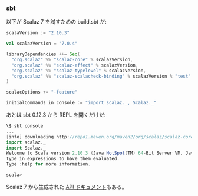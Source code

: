 
  [tt]: http://learnyouahaskell.com/types-and-typeclasses
  [moott]: http://learnyouahaskell.com/making-our-own-types-and-typeclasses
  [z7]: https://github.com/scalaz/scalaz/tree/scalaz-seven
  [z7docs]: http://scalaz.github.io/scalaz/scalaz-2.10-7.0.4/doc/index.html

### sbt

以下が Scalaz 7 を試すための build.sbt だ:

```scala
scalaVersion := "2.10.3"

val scalazVersion = "7.0.4"

libraryDependencies ++= Seq(
  "org.scalaz" %% "scalaz-core" % scalazVersion,
  "org.scalaz" %% "scalaz-effect" % scalazVersion,
  "org.scalaz" %% "scalaz-typelevel" % scalazVersion,
  "org.scalaz" %% "scalaz-scalacheck-binding" % scalazVersion % "test"
)

scalacOptions += "-feature"

initialCommands in console := "import scalaz._, Scalaz._"
```

あとは sbt 0.12.3 から REPL を開くだけだ:

```scala
\$ sbt console
...
[info] downloading http://repo1.maven.org/maven2/org/scalaz/scalaz-core_2.10/7.0.0/scalaz-core_2.10-7.0.4.jar ...
import scalaz._
import Scalaz._
Welcome to Scala version 2.10.3 (Java HotSpot(TM) 64-Bit Server VM, Java 1.6.0_51).
Type in expressions to have them evaluated.
Type :help for more information.

scala> 
```

Scalaz 7 から生成された [API ドキュメント][z7docs]もある。
